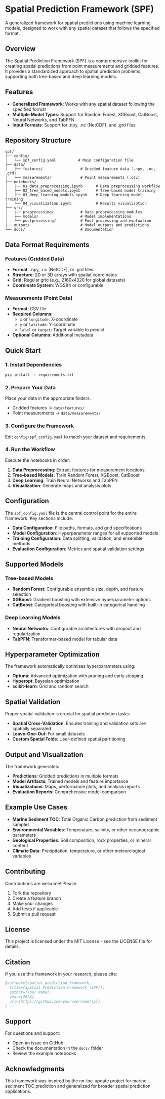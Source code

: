 # Spatial Prediction Framework (SPF)

A generalized framework for spatial predictions using machine learning models, designed to work with any spatial dataset that follows the specified format.

## Overview

The Spatial Prediction Framework (SPF) is a comprehensive toolkit for creating spatial predictions from point measurements and gridded features. It provides a standardized approach to spatial prediction problems, supporting both tree-based and deep learning models.

## Features

- **Generalized Framework**: Works with any spatial dataset following the specified format
- **Multiple Model Types**: Support for Random Forest, XGBoost, CatBoost, Neural Networks, and TabPFN
- **Input Formats**: Support for .npy, .nc (NetCDF), and .grd files

## Repository Structure

```
spf/
├── config/
│   └── spf_config.yaml          # Main configuration file
├── data/
│   ├── features/                 # Gridded feature data (.npy, .nc, .grd)
│   └── measurements/             # Point measurements (.csv)
├── notebooks/
│   ├── 01_data_preprocessing.ipynb      # Data preprocessing workflow
│   ├── 02_tree_based_models.ipynb       # Tree-based model training
│   ├── 03_deep_learning_models.ipynb    # Deep learning model training
│   └── 04_visualization.ipynb           # Results visualization
├── src/
│   ├── preprocessing/            # Data preprocessing modules
│   ├── models/                   # Model implementations
│   └── postprocessing/           # Post-processing and evaluation
├── output/                       # Model outputs and predictions
└── docs/                         # Documentation
```

## Data Format Requirements

### Features (Gridded Data)
- **Format**: .npy, .nc (NetCDF), or .grd files
- **Structure**: 2D or 3D arrays with spatial coordinates
- **Grid**: Regular grid (e.g., 2160x4320 for global datasets)
- **Coordinate System**: WGS84 or configurable

### Measurements (Point Data)
- **Format**: CSV file
- **Required Columns**: 
  - `x` or `longitude`: X-coordinate
  - `y` or `latitude`: Y-coordinate  
  - `label` or `target`: Target variable to predict
- **Optional Columns**: Additional metadata

## Quick Start

### 1. Install Dependencies

```bash
pip install -r requirements.txt
```

### 2. Prepare Your Data

Place your data in the appropriate folders:
- Gridded features → `data/features/`
- Point measurements → `data/measurements/`

### 3. Configure the Framework

Edit `config/spf_config.yaml` to match your dataset and requirements.

### 4. Run the Workflow

Execute the notebooks in order:
1. **Data Preprocessing**: Extract features for measurement locations
2. **Tree-based Models**: Train Random Forest, XGBoost, CatBoost
3. **Deep Learning**: Train Neural Networks and TabPFN
4. **Visualization**: Generate maps and analysis plots

## Configuration

The `spf_config.yaml` file is the central control point for the entire framework. Key sections include:

- **Data Configuration**: File paths, formats, and grid specifications
- **Model Configuration**: Hyperparameter ranges for all supported models
- **Training Configuration**: Data splitting, validation, and ensemble methods
- **Evaluation Configuration**: Metrics and spatial validation settings

## Supported Models

### Tree-based Models
- **Random Forest**: Configurable ensemble size, depth, and feature selection
- **XGBoost**: Gradient boosting with extensive hyperparameter options
- **CatBoost**: Categorical boosting with built-in categorical handling

### Deep Learning Models
- **Neural Networks**: Configurable architectures with dropout and regularization
- **TabPFN**: Transformer-based model for tabular data

## Hyperparameter Optimization

The framework automatically optimizes hyperparameters using:
- **Optuna**: Advanced optimization with pruning and early stopping
- **Hyperopt**: Bayesian optimization
- **scikit-learn**: Grid and random search

## Spatial Validation

Proper spatial validation is crucial for spatial prediction tasks:
- **Spatial Cross-Validation**: Ensures training and validation sets are spatially separated
- **Leave-One-Out**: For small datasets
- **Custom Spatial Folds**: User-defined spatial partitioning

## Output and Visualization

The framework generates:
- **Predictions**: Gridded predictions in multiple formats
- **Model Artifacts**: Trained models and feature importance
- **Visualizations**: Maps, performance plots, and analysis reports
- **Evaluation Reports**: Comprehensive model comparison

## Example Use Cases

- **Marine Sediment TOC**: Total Organic Carbon prediction from sediment samples
- **Environmental Variables**: Temperature, salinity, or other oceanographic parameters
- **Geological Properties**: Soil composition, rock properties, or mineral content
- **Climate Data**: Precipitation, temperature, or other meteorological variables

## Contributing

Contributions are welcome! Please:
1. Fork the repository
2. Create a feature branch
3. Make your changes
4. Add tests if applicable
5. Submit a pull request

## License

This project is licensed under the MIT License - see the LICENSE file for details.

## Citation

If you use this framework in your research, please cite:

```bibtex
@software{spatial_prediction_framework,
  title={Spatial Prediction Framework (SPF)},
  author={Your Name},
  year={2024},
  url={https://github.com/yourusername/spf}
}
```

## Support

For questions and support:
- Open an issue on GitHub
- Check the documentation in the `docs/` folder
- Review the example notebooks

## Acknowledgments

This framework was inspired by the nn-toc-update project for marine sediment TOC prediction and generalized for broader spatial prediction applications. 
